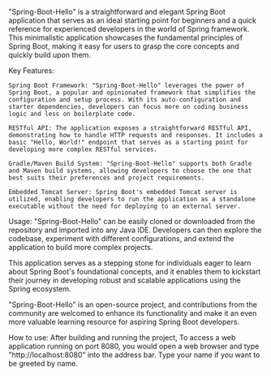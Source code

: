 "Spring-Boot-Hello" is a straightforward and elegant Spring Boot application that serves as an ideal starting point for beginners and a quick reference for experienced developers in the world of Spring framework. This minimalistic application showcases the fundamental principles of Spring Boot, making it easy for users to grasp the core concepts and quickly build upon them.

Key Features:

    Spring Boot Framework: "Spring-Boot-Hello" leverages the power of Spring Boot, a popular and opinionated framework that simplifies the configuration and setup process. With its auto-configuration and starter dependencies, developers can focus more on coding business logic and less on boilerplate code.

    RESTful API: The application exposes a straightforward RESTful API, demonstrating how to handle HTTP requests and responses. It includes a basic "Hello, World!" endpoint that serves as a starting point for developing more complex RESTful services.

    Gradle/Maven Build System: "Spring-Boot-Hello" supports both Gradle and Maven build systems, allowing developers to choose the one that best suits their preferences and project requirements.

    Embedded Tomcat Server: Spring Boot's embedded Tomcat server is utilized, enabling developers to run the application as a standalone executable without the need for deploying to an external server.

Usage:
"Spring-Boot-Hello" can be easily cloned or downloaded from the repository and imported into any Java IDE. Developers can then explore the codebase, experiment with different configurations, and extend the application to build more complex projects.

This application serves as a stepping stone for individuals eager to learn about Spring Boot's foundational concepts, and it enables them to kickstart their journey in developing robust and scalable applications using the Spring ecosystem.

"Spring-Boot-Hello" is an open-source project, and contributions from the community are welcomed to enhance its functionality and make it an even more valuable learning resource for aspiring Spring Boot developers.

How to use:
After building and running the project, To access a web application running on port 8080, you would open a web browser and type "http://localhost:8080" into the address bar. Type your name if you want to be greeted by name.
